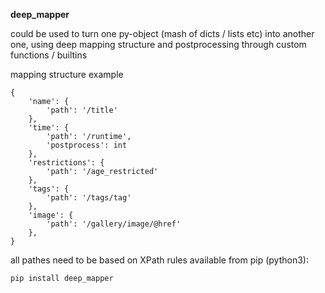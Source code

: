 **deep_mapper**

could be used to turn one py-object (mash of dicts / lists etc) into another one,
using deep mapping structure and postprocessing through custom functions / builtins

mapping structure example


    {
        'name': {
            'path': '/title'
        },
        'time': {
            'path': '/runtime',
            'postprocess': int
        },
        'restrictions': {
            'path': '/age_restricted'
        },
        'tags': {
            'path': '/tags/tag'
        },
        'image': {
            'path': '/gallery/image/@href'
        },
    }


all pathes need to be based on XPath rules
available from pip (python3):

``pip install deep_mapper``